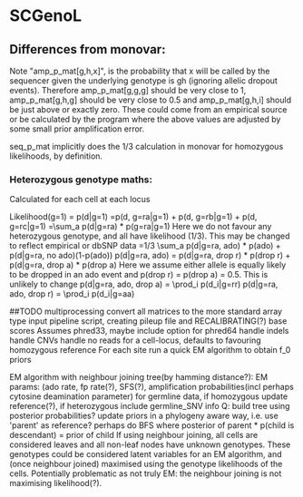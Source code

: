 # SCGenoL

## Differences from monovar:


Note "amp_p_mat[g,h,x]", is the probability that x will be called by the sequencer given the underlying genotype is gh
(ignoring allelic dropout events). Therefore amp_p_mat[g,g,g] should be very close to 1, amp_p_mat[g,h,g] should be 
very close to 0.5 and amp_p_mat[g,h,i] should be just above or exactly zero. These could come from an empirical source
or be calculated by the program where the above values are adjusted by some small prior amplification error.

seq_p_mat implicitly does the 1/3 calculation in monovar for homozygous likelihoods, by definition.
### Heterozygous genotype maths:
Calculated for each cell at each locus

Likelihood(g=1) = p(d|g=1)
=p(d, g=ra|g=1) + p(d, g=rb|g=1) + p(d, g=rc|g=1)
=\sum_a p(d|g=ra) * p(g=ra|g=1)
Here we do not favour any heterozygous genotype, and all have likelihood (1/3). This may be changed to reflect empirical or dbSNP data
=1/3 \sum_a p(d|g=ra, ado) * p(ado) + p(d|g=ra, no ado)(1-p(ado))
p(d|g=ra, ado) = p(d|g=ra, drop r) * p(drop r) + p(d|g=ra, drop a) * p(drop a)
Here we assume either allele is equally likely to be dropped in an ado event and p(drop r) = p(drop a) = 0.5. This is unlikely to change
p(d|g=ra, ado, drop a) = \prod_i p(d_i|g=rr)
p(d|g=ra, ado, drop r) = \prod_i p(d_i|g=aa)

##TODO
multiprocessing
convert all matrices to the more standard array type
input pipeline script, creating pileup file and RECALIBRATING(?) base scores
Assumes phred33, maybe include option for phred64
handle indels
handle CNVs
handle no reads for a cell-locus, defaults to favouring homozygous reference
For each site run a quick EM algorithm to obtain f_0 priors


EM algorithm with neighbour joining tree(by hamming distance?): EM params: (ado rate, fp rate(?), SFS(?), amplification probabilities(incl perhaps cytosine deamination parameter)
for germline data, if homozygous update reference(?), if heterozygous include germline_SNV info
Q: build tree using posterior probabilities? update priors in a phylogeny aware way, i.e. use 'parent' as reference? perhaps do BFS where posterior of parent * p(child is descendant) = prior of child
If using neighbour joining, all cells are considered leaves and all non-leaf nodes have unknown genotypes. These genotypes could be considered latent variables for an EM algorithm, and (once neighbour joined) maximised using the genotype likelihoods of the cells. Potentially problematic as not truly EM: the neighbour joining is not maximising likelihood(?).
